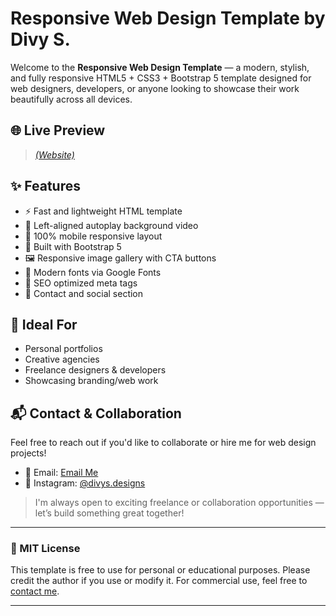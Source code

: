 # Responsive Web Design Template by Divy S.

Welcome to the **Responsive Web Design Template** — a modern, stylish, and fully responsive HTML5 + CSS3 + Bootstrap 5 template designed for web designers, developers, or anyone looking to showcase their work beautifully across all devices.

## 🌐 Live Preview
> *[(Website)](https://quantexadesigns.github.io/DivyS/?fbclid=PAZXh0bgNhZW0CMTEAAactzknR5boQg7-9tiMqVBSVuvZKnD0vvYrvZrmDLyrzoKYEzMKsBhsX5SdtAw_aem_WN_rCtF62lJGT84RnnxZPA)*

## ✨ Features
- ⚡ Fast and lightweight HTML template
- 🎥 Left-aligned autoplay background video
- 📱 100% mobile responsive layout
- 🧰 Built with Bootstrap 5
- 🖼️ Responsive image gallery with CTA buttons
- 🎨 Modern fonts via Google Fonts
- 🎯 SEO optimized meta tags
- 💌 Contact and social section

## 💼 Ideal For
- Personal portfolios
- Creative agencies
- Freelance designers & developers
- Showcasing branding/web work

## 📬 Contact & Collaboration

Feel free to reach out if you'd like to collaborate or hire me for web design projects!

- 📧 Email: [Email Me](mailto:divysrivastava719@gmail.com)
- 📸 Instagram: [@divys.designs](https://instagram.com/patrickbatmanforreal)

> I'm always open to exciting freelance or collaboration opportunities — let’s build something great together!

---

### 🚀 MIT License
This template is free to use for personal or educational purposes. Please credit the author if you use or modify it. For commercial use, feel free to [contact me](mailto:divysrivastava719@gmail.com).

---

